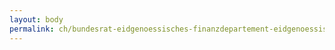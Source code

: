 ```yaml
---
layout: body
permalink: ch/bundesrat-eidgenoessisches-finanzdepartement-eidgenoessische-zollverwaltung-oberzolldirektion-hauptabteilung-betrieb-abteilung-organisation-und-betrieb-sektion-ikt-management/
---
```


